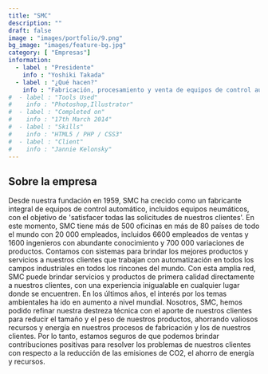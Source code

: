 ```yaml
---
title: "SMC"
description: ""
draft: false
image : "images/portfolio/9.png"
bg_image: "images/feature-bg.jpg"
category: [ "Empresas"]
information:
  - label : "Presidente"
    info : "Yoshiki Takada"
  - label : "¿Qué hacen?"
    info : "Fabricación, procesamiento y venta de equipos de control automático, además de la fabricación y venta de filtros sinterizados y diversos tipos de equipos de filtración"
#  - label : "Tools Used"
#    info : "Photoshop,Illustrator"
#  - label : "Completed on"
#    info : "17th March 2014"
#  - label : "Skills"
#    info : "HTML5 / PHP / CSS3"
#  - label : "Client"
#    info : "Jannie Kelonsky"
---
```


## Sobre la empresa

Desde nuestra fundación en 1959, SMC ha crecido como un fabricante integral de equipos de control automático, incluidos equipos neumáticos, con el objetivo de 'satisfacer todas las solicitudes de nuestros clientes'.
En este momento, SMC tiene más de 500 oficinas en más de 80 países de todo el mundo con 20 000 empleados, incluidos 6600 empleados de ventas y 1600 ingenieros con abundante conocimiento y 700 000 variaciones de productos. Contamos con sistemas para brindar los mejores productos y servicios a nuestros clientes que trabajan con automatización en todos los campos industriales en todos los rincones del mundo. Con esta amplia red, SMC puede brindar servicios y productos de primera calidad directamente a nuestros clientes, con una experiencia inigualable en cualquier lugar donde se encuentren.
En los últimos años, el interés por los temas ambientales ha ido en aumento a nivel mundial. Nosotros, SMC, hemos podido refinar nuestra destreza técnica con el aporte de nuestros clientes para reducir el tamaño y el peso de nuestros productos, ahorrando valiosos recursos y energía en nuestros procesos de fabricación y los de nuestros clientes. Por lo tanto, estamos seguros de que podemos brindar contribuciones positivas para resolver los problemas de nuestros clientes con respecto a la reducción de las emisiones de CO2, el ahorro de energía y recursos.
